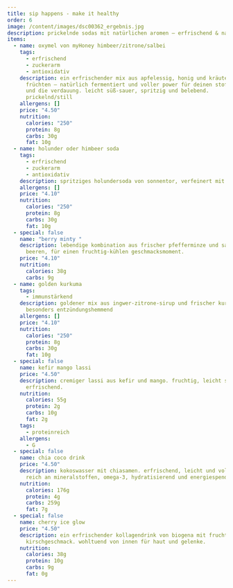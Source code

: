 ```yaml
---
title: sip happens - make it healthy
order: 6
image: /content/images/dsc00362_ergebnis.jpg
description: prickelnde sodas mit natürlichen aromen – erfrischend & natürlich gesüßt
items:
  - name: oxymel von myHoney himbeer/zitrone/salbei
    tags:
      - erfrischend
      - zuckerarm
      - antioxidativ
    description: ein erfrischender mix aus apfelessig, honig und kräutern, od.
      früchten – natürlich fermentiert und voller power für deinen stoffwechsel
      und die verdauung. leicht süß-sauer, spritzig und belebend.
      prickelnd/still
    allergens: []
    price: "4.50"
    nutrition:
      calories: "250"
      protein: 8g
      carbs: 30g
      fat: 10g
  - name: holunder oder himbeer soda
    tags:
      - erfrischend
      - zuckerarm
      - antioxidativ
    description: spritziges holundersoda von sonnentor, verfeinert mit apfelsaftkonzentrat.
    allergens: []
    price: "4.10"
    nutrition:
      calories: "250"
      protein: 8g
      carbs: 30g
      fat: 10g
  - special: false
    name: "berry minty "
    description: lebendige kombination aus frischer pfefferminze und saftigen
      beeren, für einen fruchtig-kühlen geschmacksmoment.
    price: "4.10"
    nutrition:
      calories: 38g
      carbs: 9g
  - name: golden kurkuma
    tags:
      - immunstärkend
    description: goldener mix aus ingwer-zitrone-sirup und frischer kurkuma -
      besonders entzündungshemmend
    allergens: []
    price: "4.10"
    nutrition:
      calories: "250"
      protein: 8g
      carbs: 30g
      fat: 10g
  - special: false
    name: kefir mango lassi
    price: "4.50"
    description: cremiger lassi aus kefir und mango. fruchtig, leicht spritzig und
      erfrischend.
    nutrition:
      calories: 55g
      protein: 2g
      carbs: 10g
      fat: 2g
    tags:
      - proteinreich
    allergens:
      - G
  - special: false
    name: chia coco drink
    price: "4.50"
    description: k﻿okoswasser mit chiasamen. erfrischend, leicht und voller power,
      reich an mineralstoffen, omega-3, hydratisierend und energiespendend.
    nutrition:
      calories: 176g
      protein: 4g
      carbs: 259g
      fat: 7g
  - special: false
    name: cherry ice glow
    price: "4.50"
    description: ein erfrischender kollagendrink von biogena mit fruchtigem
      kirschgeschmack. wohltuend von innen für haut und gelenke.
    nutrition:
      calories: 38g
      protein: 10g
      carbs: 9g
      fat: 0g
---
```

